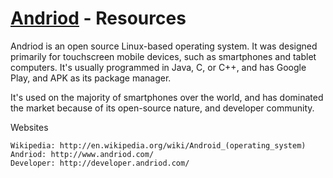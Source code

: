 [Andriod](http://developer.android.com/) - Resources
==================================================

Andriod is an open source Linux-based operating system. It was designed primarily for touchscreen mobile devices, such as smartphones and tablet computers. It's usually programmed in Java, C, or C++, and has Google Play, and APK as its package manager. 

It's used on the majority of smartphones over the world, and has dominated the market because of its open-source nature, and developer community.

Websites
  
    Wikipedia: http://en.wikipedia.org/wiki/Android_(operating_system)
    Andriod: http://www.andriod.com/
    Developer: http://developer.andriod.com/
